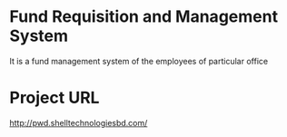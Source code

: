 # Fund Requisition and Management System
 It is a fund management system of the employees of particular office

# Project URL
http://pwd.shelltechnologiesbd.com/

